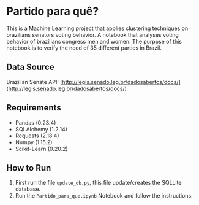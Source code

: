 
# Partido para quê?

This is a Machine Learning project that applies clustering techniques on brazilians senators voting behavior.
A notebook that analyses voting behavior of brazilians congress men and women. The purpose of this notebook is to verify the need of 35 different parties in Brazil.

## Data Source

Brazilian Senate API: [http://legis.senado.leg.br/dadosabertos/docs/](http://legis.senado.leg.br/dadosabertos/docs/)

## Requirements

- Pandas (0.23.4)
- SQLAlchemy (1.2.14)
- Requests (2.18.4)
- Numpy (1.15.2)
- Scikit-Learn (0.20.2)

## How to Run

1. First run the file `update_db.py`, this file update/creates the SQLLite database.
2. Run the `Partido_para_que.ipynb` Notebook and follow the instructions.
